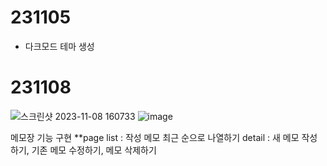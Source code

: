 # 231105
- 다크모드 테마 생성

# 231108
![스크린샷 2023-11-08 160733](https://github.com/yyeojung/react_memo/assets/144653702/5acc55d0-cd7c-4726-96d7-7ad321b28a05)
![image](https://github.com/yyeojung/react_memo/assets/144653702/332cef58-56d2-446b-8d8f-97517a20304a)

메모장 기능 구현
**page
list : 작성 메모 최근 순으로 나열하기
detail : 새 메모 작성하기, 기존 메모 수정하기, 메모 삭제하기

